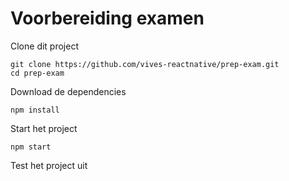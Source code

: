 # Voorbereiding examen

Clone dit project

```
git clone https://github.com/vives-reactnative/prep-exam.git
cd prep-exam
```

Download de dependencies

```
npm install
```

Start het project

```
npm start
```

Test het project uit
